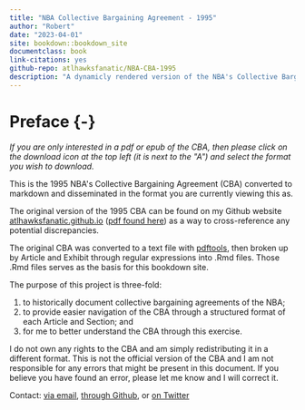```yaml
--- 
title: "NBA Collective Bargaining Agreement - 1995"
author: "Robert"
date: "2023-04-01"
site: bookdown::bookdown_site
documentclass: book
link-citations: yes
github-repo: atlhawksfanatic/NBA-CBA-1995
description: "A dynamicly rendered version of the NBA's Collective Bargaining Agreement."
---
```


# Preface {-}

*If you are only interested in a pdf or epub of the CBA, then please click on the download icon at the top left (it is next to the "A") and select the format you wish to download.*

This is the 1995 NBA's Collective Bargaining Agreement (CBA) converted to markdown and disseminated in the format you are currently viewing this as.

The original version of the 1995 CBA can be found on my Github website [atlhawksfanatic.github.io](https://atlhawksfanatic.github.io/) ([pdf found here](https://github.com/atlhawksfanatic/atlhawksfanatic.github.io/raw/master/research/CBA/1995-NBA-NBPA-Collective-Bargaining-Agreement.pdf)) as a way to cross-reference any potential discrepancies.

The original CBA was converted to a text file with [pdftools](https://github.com/ropensci/pdftools), then broken up by Article and Exhibit through regular expressions into .Rmd files. Those .Rmd files serves as the basis for this bookdown site. 

The purpose of this project is three-fold:

1. to historically document collective bargaining agreements of the NBA;
2. to provide easier navigation of the CBA through a structured format of each Article and Section; and
3. for me to better understand the CBA through this exercise.

I do not own any rights to the CBA and am simply redistributing it in a different format. This is not the official version of the CBA and I am not responsible for any errors that might be present in this document. If you believe you have found an error, please let me know and I will correct it.

Contact: [via email](atlhawksfanatic@gmail.com), [through Github](https://github.com/atlhawksfanatic), or [on Twitter](https://twitter.com/atlhawksfanatic)
